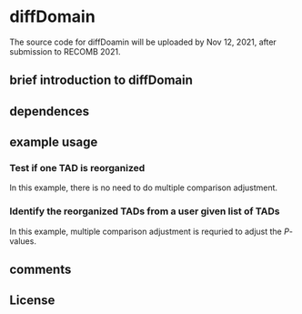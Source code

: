 # diffDomain

The source code for diffDoamin will be uploaded by Nov 12, 2021, after submission to RECOMB 2021.
## brief introduction to diffDomain 

## dependences

## example usage
### Test if one TAD is reorganized
In this example, there is no need to do multiple comparison adjustment.

### Identify the reorganized TADs from a user given list of TADs
In this example, multiple comparison adjustment is requried to adjust the *P*-values.

## comments

## License
